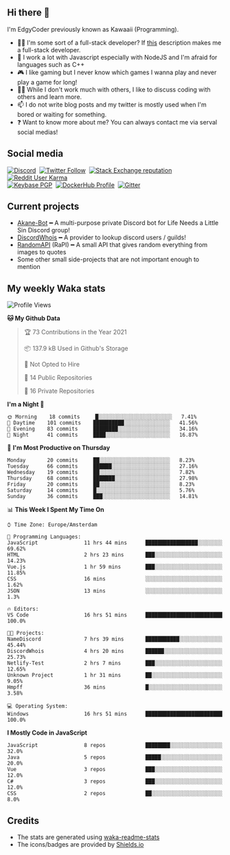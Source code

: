 ## Hi there 👋
I'm EdgyCoder previously known as Kawaaii (Programming).  
- 👨‍💻 I'm some sort of a full-stack developer? If [this](https://www.w3schools.com/whatis/whatis_fullstack.asp) description makes me a full-stack developer.
- 🌱 I work a lot with Javascript especially with NodeJS and I'm afraid for languages such as C++
- 🎮 I like gaming but I never know which games I wanna play and never play a game for long!
- 👯‍♀️ While I don't work much with others, I like to discuss coding with others and learn more.
- 📫 I do not write blog posts and my twitter is mostly used when I'm bored or waiting for something.
- ❓ Want to know more about me? You can always contact me via serval social medias!

## Social media
[![Discord](https://img.shields.io/discord/777865965542309888?label=Discord%20Guild&style=for-the-badge&logo=discord&logoColor=ffffff)](https://discord.gg/rsz9w9P2ht)
‎‎ [![Twitter Follow](https://img.shields.io/twitter/follow/edgycoder?color=%231DA1F2&label=Twitter&style=for-the-badge&logo=twitter&logoColor=ffffff)](https://twitter.com/EdgyCoder)
‎‎ [![Stack Exchange reputation](https://img.shields.io/stackexchange/stackoverflow/r/12418331?color=%23F48024&label=Stack%20overflow&style=for-the-badge&logo=stackoverflow&logoColor=ffffff)](https://stackoverflow.com/users/12418331/kawaaii)
‎‎ [![Reddit User Karma](https://img.shields.io/reddit/user-karma/combined/Kawaaii-Programming?label=Reddit&style=for-the-badge&logo=reddit&logoColor=ffffff)](https://www.reddit.com/user/Kawaaii-Programming)  
‎‎ [![Keybase PGP](https://img.shields.io/keybase/pgp/kawaaii?label=Keybase&logo=keybase&logoColor=ffffff&style=for-the-badge)](https://keybase.io/kawaaii)
‎‎ [![DockerHub Profile](https://img.shields.io/badge/DockerHub-kawaaii-informational?style=for-the-badge&logo=docker&logoColor=ffffff)](https://hub.docker.com/u/kawaaii)
‎‎ [![Gitter](https://img.shields.io/gitter/room/edgy-irrelevant/community?label=edgy-irrelevant&logo=gitter&logoColor=ffffff&style=for-the-badge)](https://gitter.im/edgy-irrelevant/community)

## Current projects
- [Akane-Bot](https://github.com/edgycoder/Akane-Bot) ━ A multi-purpose private Discord bot for Life Needs a Little Sin Discord group!
- [DiscordWhois](https://discordwhois.xyz) ━ A provider to lookup discord users / guilds!
- [RandomAPI](https://random.rest) (RaPI) ━ A small API that gives random everything from images to quotes
- Some other small side-projects that are not important enough to mention

## My weekly Waka stats
<!--START_SECTION:waka-->
![Profile Views](http://img.shields.io/badge/Profile%20Views-7-blue)

**🐱 My Github Data** 

> 🏆 73 Contributions in the Year 2021
 > 
> 📦 137.9 kB Used in Github's Storage 
 > 
> 🚫 Not Opted to Hire
 > 
> 📜 14 Public Repositories 
 > 
> 🔑 16 Private Repositories  
 > 
**I'm a Night 🦉** 

```text
🌞 Morning    18 commits     █░░░░░░░░░░░░░░░░░░░░░░░░   7.41% 
🌆 Daytime    101 commits    ██████████░░░░░░░░░░░░░░░   41.56% 
🌃 Evening    83 commits     ████████░░░░░░░░░░░░░░░░░   34.16% 
🌙 Night      41 commits     ████░░░░░░░░░░░░░░░░░░░░░   16.87%

```
📅 **I'm Most Productive on Thursday** 

```text
Monday       20 commits     ██░░░░░░░░░░░░░░░░░░░░░░░   8.23% 
Tuesday      66 commits     ██████░░░░░░░░░░░░░░░░░░░   27.16% 
Wednesday    19 commits     ██░░░░░░░░░░░░░░░░░░░░░░░   7.82% 
Thursday     68 commits     ███████░░░░░░░░░░░░░░░░░░   27.98% 
Friday       20 commits     ██░░░░░░░░░░░░░░░░░░░░░░░   8.23% 
Saturday     14 commits     █░░░░░░░░░░░░░░░░░░░░░░░░   5.76% 
Sunday       36 commits     ███░░░░░░░░░░░░░░░░░░░░░░   14.81%

```


📊 **This Week I Spent My Time On** 

```text
⌚︎ Time Zone: Europe/Amsterdam

💬 Programming Languages: 
JavaScript               11 hrs 44 mins      █████████████████░░░░░░░░   69.62% 
HTML                     2 hrs 23 mins       ███░░░░░░░░░░░░░░░░░░░░░░   14.23% 
Vue.js                   1 hr 59 mins        ███░░░░░░░░░░░░░░░░░░░░░░   11.85% 
CSS                      16 mins             ░░░░░░░░░░░░░░░░░░░░░░░░░   1.62% 
JSON                     13 mins             ░░░░░░░░░░░░░░░░░░░░░░░░░   1.3%

🔥 Editors: 
VS Code                  16 hrs 51 mins      █████████████████████████   100.0%

🐱‍💻 Projects: 
NameDiscord              7 hrs 39 mins       ███████████░░░░░░░░░░░░░░   45.44% 
DiscordWhois             4 hrs 20 mins       ██████░░░░░░░░░░░░░░░░░░░   25.73% 
Netlify-Test             2 hrs 7 mins        ███░░░░░░░░░░░░░░░░░░░░░░   12.65% 
Unknown Project          1 hr 31 mins        ██░░░░░░░░░░░░░░░░░░░░░░░   9.05% 
Hmpff                    36 mins             █░░░░░░░░░░░░░░░░░░░░░░░░   3.58%

💻 Operating System: 
Windows                  16 hrs 51 mins      █████████████████████████   100.0%

```

**I Mostly Code in JavaScript** 

```text
JavaScript               8 repos             ████████░░░░░░░░░░░░░░░░░   32.0% 
Java                     5 repos             █████░░░░░░░░░░░░░░░░░░░░   20.0% 
Vue                      3 repos             ███░░░░░░░░░░░░░░░░░░░░░░   12.0% 
C#                       3 repos             ███░░░░░░░░░░░░░░░░░░░░░░   12.0% 
CSS                      2 repos             ██░░░░░░░░░░░░░░░░░░░░░░░   8.0%

```



<!--END_SECTION:waka-->

## Credits
- The stats are generated using [waka-readme-stats](https://github.com/anmol098/waka-readme-stats)
- The icons/badges are provided by [Shields.io](https://shields.io/)
